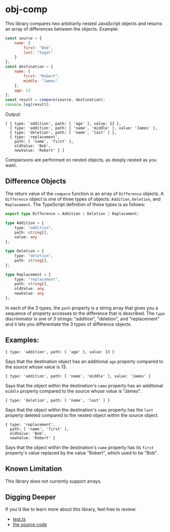 # obj-comp

This library compares two arbitrarily nested JavaScript objects and returns
an array of differences between the objects. Example:

```js
const source = {
    name: {
        first: "Bob",
        last: "Sagat"
    }
};
const destination = {
    name: {
        first: "Robert",
        middle: "James"
    },
    age: 13
};
const result = compare(source, destination);
console.log(result);
```

Output:
```
[ { type: 'addition', path: [ 'age' ], value: 13 },
  { type: 'addition', path: [ 'name', 'middle' ], value: 'James' },
  { type: 'deletion', path: [ 'name', 'last' ] },
  { type: 'replacement',
    path: [ 'name', 'first' ],
    oldValue: 'Bob',
    newValue: 'Robert' } ]
```

Comparisons are performed on nested objects, as deeply nested as you want.

## Difference Objects

The return value of the `compare` function is an array of `Difference` objects.
A `Difference` object is one of three types of objects: `Addition`, `Deletion`,
and `Replacement`. The TypeScript definition of these types is as follows:

```ts
export type Difference = Addition | Deletion | Replacement;

type Addition = {
    type: "addition",
    path: string[],
    value: any
};

type Deletion = {
    type: "deletion",
    path: string[],
};

type Replacement = {
    type: "replacement",
    path: string[],
    oldValue: any,
    newValue: any
};
```

In each of the 3 types, the `path` property is a string array that gives you
a sequence of property accesses to the difference that is described. The
`type` discriminator is one of 3 strings: "addition", "deletion", and "replacement"
and it lets you differentiate the 3 types of difference objects.

## Examples:

```
{ type: 'addition', path: [ 'age' ], value: 13 }
```

Says that the destination object has an additional `age` property compared to the source whose
value is 13.

```
{ type: 'addition', path: [ 'name', 'middle' ], value: 'James' }
```

Says that the object within the destination's `name` property has an additional `middle`
property compared to the source whose value is "James".

```
{ type: 'deletion', path: [ 'name', 'last' ] }
```

Says that the object within the destination's `name` property has the `last` property
deleted compared to the nested object within the source object.

```
{ type: 'replacement',
  path: [ 'name', 'first' ],
  oldValue: 'Bob',
  newValue: 'Robert' }
```

Says that the object within the destination's `name` property has its `first`
property's value replaced by the value "Robert", which used to be "Bob".

## Known Limitation

This library does not currently support arrays.

## Digging Deeper

If you'd like to learn more about this library, feel free to review:

* [test.ts](test.ts)
* [the source code](obj-comp.ts)
